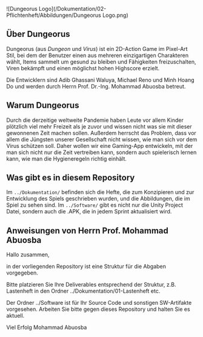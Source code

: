 ![Dungeorus Logo](/Dokumentation/02-Pflichtenheft/Abbildungen/Dungeorus Logo.png)

## Über Dungeorus
Dungeorus (aus *Dungeon* und *Virus*) ist ein 2D-Action Game im Pixel-Art Stil, 
bei dem der Benutzer einen aus mehreren einzigartigen Charakteren wählt, Items 
sammelt um gesund zu bleiben und Fähigkeiten freizuschalten, Viren bekämpft und 
einen möglichst hohen Highscore erzielt.

Die Entwicklern sind Adib Ghassani Waluya, Michael Reno und Minh Hoang Do und 
werden durch Herrn Prof. Dr.-Ing. Mohammad Abuosba betreut.

## Warum Dungeorus
Durch die derzeitige weltweite Pandemie haben Leute vor allem Kinder plötzlich 
viel mehr Freizeit als je zuvor und wissen nicht was sie mit dieser gewonnenen 
Zeit machen sollen. Außerdem herrscht das Problem, dass vor allem die Jüngsten 
unserer Gesellschaft nicht wissen, wie man sich vor dem Virus schützen soll.
Daher wollen wir eine Gaming-App entwickeln, mit der man sich nicht nur 
die Zeit vertreiben kann, sondern auch spielerisch lernen kann, wie man 
die Hygieneregeln richtig einhält.

## Was gibt es in diesem Repository
Im `../Dokumentation/` befinden sich die Hefte, die zum Konzipieren und zur 
Entwicklung des Spiels geschrieben wurden, und die Abbildungen, die im Spiel zu 
sehen sind.
Im `../Software/` gibt es nicht nur die Unity Project Datei, sondern auch die .APK,
die in jedem Sprint aktualisiert wird.


## Anweisungen von Herrn Prof. Mohammad Abuosba
Hallo zusammen,

in der vorliegenden Repository ist eine Struktur für die Abgaben vorgegeben.

Bitte platzieren Sie Ihre Deliverables entsprechend der Struktur, z.B. Lastenheft in den Ordner ../Dokumentation/01-Lastenheft etc.

Der Ordner ../Software ist für Ihr Source Code und sonstigen SW-Artifakte vorgesehen. Arbeiten Sie bitte gegen dieses Repository und halten Sie es aktuell.

Viel Erfolg
Mohammad Abuosba